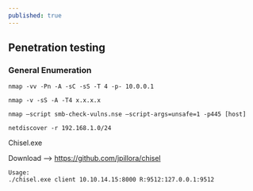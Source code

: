 ```yaml
---
published: true
---
```

## Penetration testing


### General Enumeration

```
nmap -vv -Pn -A -sC -sS -T 4 -p- 10.0.0.1
```

```
nmap -v -sS -A -T4 x.x.x.x
```

```
nmap –script smb-check-vulns.nse –script-args=unsafe=1 -p445 [host]
```


```
netdiscover -r 192.168.1.0/24
```


Chisel.exe

Download --> https://github.com/jpillora/chisel

```
Usage:
./chisel.exe client 10.10.14.15:8000 R:9512:127.0.0.1:9512
```
